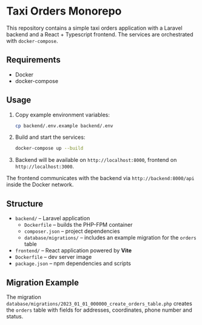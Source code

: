 # Taxi Orders Monorepo

This repository contains a simple taxi orders application with a Laravel backend and a React + Typescript frontend. The services are orchestrated with `docker-compose`.

## Requirements
- Docker
- docker-compose

## Usage

1. Copy example environment variables:
   ```bash
   cp backend/.env.example backend/.env
   ```
2. Build and start the services:
   ```bash
   docker-compose up --build
   ```
3. Backend will be available on `http://localhost:8000`, frontend on `http://localhost:3000`.

The frontend communicates with the backend via `http://backend:8000/api` inside the Docker network.

## Structure
- `backend/` – Laravel application
  - `Dockerfile` – builds the PHP-FPM container
  - `composer.json` – project dependencies
  - `database/migrations/` – includes an example migration for the `orders` table
 - `frontend/` – React application powered by **Vite**
  - `Dockerfile` – dev server image
  - `package.json` – npm dependencies and scripts

## Migration Example
The migration `database/migrations/2023_01_01_000000_create_orders_table.php` creates the `orders` table with fields for addresses, coordinates, phone number and status.
